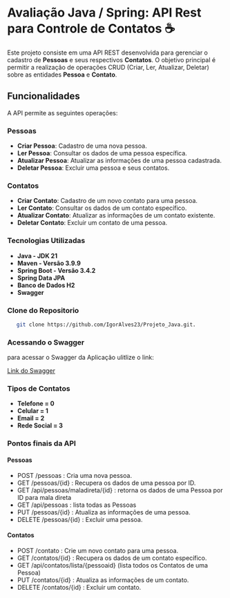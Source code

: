 # Avaliação Java / Spring: API Rest para Controle de Contatos ☕️

Este projeto consiste em uma API REST desenvolvida para gerenciar o cadastro de **Pessoas** e seus respectivos **Contatos**. O objetivo principal é permitir a realização de operações CRUD (Criar, Ler, Atualizar, Deletar) sobre as entidades **Pessoa** e **Contato**.

## Funcionalidades

A API permite as seguintes operações:

### Pessoas
- **Criar Pessoa**: Cadastro de uma nova pessoa.
- **Ler Pessoa**: Consultar os dados de uma pessoa específica.
- **Atualizar Pessoa**: Atualizar as informações de uma pessoa cadastrada.
- **Deletar Pessoa**: Excluir uma pessoa e seus contatos.

### Contatos
- **Criar Contato**: Cadastro de um novo contato para uma pessoa.
- **Ler Contato**: Consultar os dados de um contato específico.
- **Atualizar Contato**: Atualizar as informações de um contato existente.
- **Deletar Contato**: Excluir um contato de uma pessoa.

### Tecnologias Utilizadas

- **Java - JDK 21**
-  **Maven - Versão 3.9.9**
-  **Spring Boot - Versão 3.4.2**
-  **Spring Data JPA**
-  **Banco de Dados H2**
-  **Swagger**

### Clone do Repositorio
```bash
   git clone https://github.com/IgorAlves23/Projeto_Java.git.
```
### Acessando o Swagger
para acessar o Swagger da Aplicação ulitlize o link:

[Link do Swagger](http://localhost:8080/swagger-ui.html)

### Tipos de Contatos
- **Telefone = 0**
- **Celular = 1**
- **Email = 2**
- **Rede Social = 3**
  
### Pontos finais da API

#### Pessoas
- POST /pessoas : Cria uma nova pessoa.
- GET /pessoas/{id} : Recupera os dados de uma pessoa por ID.
- GET /api/pessoas/maladireta/{id} : retorna os dados de uma Pessoa por ID para
mala direta
- GET /api/pessoas : lista todas as Pessoas
- PUT /pessoas/{id} : Atualiza as informações de uma pessoa.
- DELETE /pessoas/{id} : Excluir uma pessoa.

#### Contatos
- POST /contato : Crie um novo contato para uma pessoa.
- GET /contatos/{id} : Recupera os dados de um contato específico.
- GET /api/contatos/lista/{pessoaid} (lista todos os Contatos de uma Pessoa)
- PUT /contatos/{id} : Atualiza as informações de um contato.
- DELETE /contatos/{id} : Excluir um contato.
